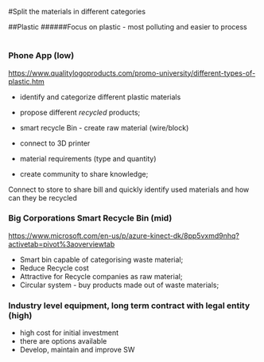 #Split the materials in different categories



##Plastic
######Focus on plastic - most polluting and easier to process

#
### Phone App (low)


   https://www.qualitylogoproducts.com/promo-university/different-types-of-plastic.htm
    
   * identify and categorize different plastic materials
   * propose different *recycled* products;
   * smart recycle Bin - create raw material (wire/block)   
   
   * connect to 3D printer
   * material requirements (type and quantity)
   * create community to share knowledge;
   
   Connect to store to share bill and quickly identify used materials and how can they be recycled
   
### Big Corporations Smart Recycle Bin (mid)  

https://www.microsoft.com/en-us/p/azure-kinect-dk/8pp5vxmd9nhq?activetab=pivot%3aoverviewtab
* Smart bin capable of categorising waste material;
* Reduce Recycle cost
* Attractive for Recycle companies as raw material;
* Circular system  - buy products made out of waste materials;

### Industry level equipment, long term contract with legal entity (high)
* high cost for initial investment 
* there are options available
* Develop, maintain and improve SW
